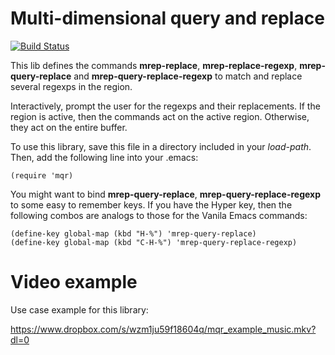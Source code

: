 # Multi-dimensional query and replace

[![Build Status](https://api.travis-ci.org/calancha/multi-replace.svg?branch=master)](https://travis-ci.org/calancha/multi-replace)

This lib defines the commands **mrep-replace**,
**mrep-replace-regexp**, **mrep-query-replace** and
**mrep-query-replace-regexp** to match and replace several regexps
in the region.

Interactively, prompt the user for the regexps and their replacements.
If the region is active, then the commands act on the active region.
Otherwise, they act on the entire buffer.

To use this library, save this file in a directory included in
your *load-path*.  Then, add the following line into your .emacs:

```
(require 'mqr)
```

You might want to bind **mrep-query-replace**, **mrep-query-replace-regexp**
to some easy to remember keys.  If you have the Hyper key, then the
following combos are analogs to those for the Vanila Emacs commands:

```
(define-key global-map (kbd "H-%") 'mrep-query-replace)
(define-key global-map (kbd "C-H-%") 'mrep-query-replace-regexp)
```

# Video example

Use case example for this library:

https://www.dropbox.com/s/wzm1ju59f18604q/mqr_example_music.mkv?dl=0
